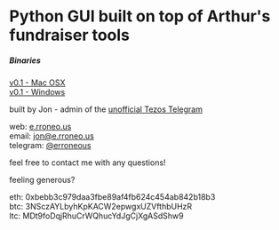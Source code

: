 # Python GUI built on top of Arthur's fundraiser tools  
  
    
##### Binaries  
[v0.1 - Mac OSX](https://github.com/NODESPLIT/fundraiser-tools/raw/master/pykeychecker/bin/0.1/macosx.zip)  
[v0.1 - Windows](https://github.com/NODESPLIT/fundraiser-tools/raw/master/pykeychecker/bin/0.1/windows.zip)  



built by Jon - admin of the [unofficial Tezos Telegram](https://t.me/tezosplatform)  
  
web: [e.rroneo.us](http://e.rroneo.us/)  
email: [jon@e.rroneo.us](mailto:jon@e.rroneo.us)  
telegram: [@erroneous](https://t.me/erroneous)  
  
feel free to contact me with any questions!  
  
  
  
feeling generous?  
  
eth: 0xbebb3c979daa3fbe89af4fb624c454ab842b18b3  
btc: 3NSczAYLbyhKpKACW2epwgxUZVfthbUHzR  
ltc: MDt9foDqjRhuCrWQhucYdJgCjXgASdShw9  